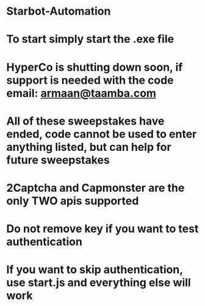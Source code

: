 # Starbot-Automation
# To start simply start the .exe file
# HyperCo is shutting down soon, if support is needed with the code email: armaan@taamba.com
# All of these sweepstakes have ended, code cannot be used to enter anything listed, but can help for future sweepstakes
# 2Captcha and Capmonster are the only TWO apis supported
# Do not remove key if you want to test authentication
# If you want to skip authentication, use start.js and everything else will work
